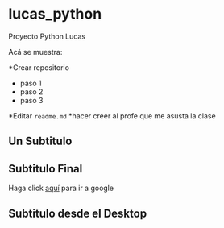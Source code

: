 # lucas_python
Proyecto Python Lucas

Acá se muestra:

*Crear repositorio
  - paso 1
  - paso 2
  - paso 3
  
*Editar `readme.md`
*hacer creer al profe que me asusta la clase

## Un Subtitulo

## Subtitulo Final

Haga click [aquí](www.google.com) para ir a google

## Subtitulo desde el Desktop
